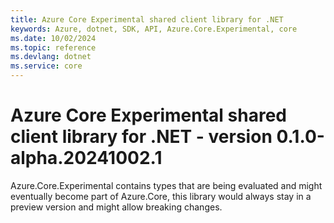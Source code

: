 ```yaml
---
title: Azure Core Experimental shared client library for .NET
keywords: Azure, dotnet, SDK, API, Azure.Core.Experimental, core
ms.date: 10/02/2024
ms.topic: reference
ms.devlang: dotnet
ms.service: core
---
```

# Azure Core Experimental shared client library for .NET - version 0.1.0-alpha.20241002.1 


Azure.Core.Experimental contains types that are being evaluated and might eventually become part of Azure.Core, this library would always stay in a preview version and might allow breaking changes.

